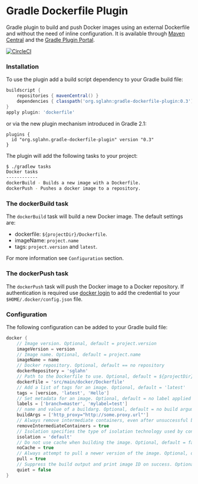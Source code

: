 # Gradle Dockerfile Plugin
Gradle plugin to build and push Docker images using an external Dockerfile and without the need of inline configuration.
It is available through [Maven Central](http://mvnrepository.com/artifact/org.sglahn/gradle-dockerfile-plugin) and the [Gradle Plugin Portal](https://plugins.gradle.org).

[![CircleCI](https://circleci.com/gh/sglahn/gradle-dockerfile-plugin/tree/master.svg?style=svg)](https://circleci.com/gh/sglahn/gradle-dockerfile-plugin/tree/master)

### Installation
To use the plugin add a build script dependency to your Gradle build file:
```gradle
buildscript {
    repositories { mavenCentral() }
    dependencies { classpath('org.sglahn:gradle-dockerfile-plugin:0.3') }
}
apply plugin: 'dockerfile'
```
or via the new plugin mechanism introduced in Gradle 2.1:
```
plugins {
  id "org.sglahn.gradle-dockerfile-plugin" version "0.3"
}
```
The plugin will add the following tasks to your project:
```sh
$ ./gradlew tasks
Docker tasks
------------
dockerBuild - Builds a new image with a Dockerfile.
dockerPush - Pushes a docker image to a repository.
```
### The dockerBuild task
The `dockerBuild` task will build a new Docker image. The default settings are:

 - dockerfile: `${projectDir}/Dockerfile`.
 - imageName: `project.name`
 - tags: `project.version` and `latest`.

For more information see `Configuration` section.
### The dockerPush task
The `dockerPush` task will push the Docker image to a Docker repository.
If authentication is required use [docker login](https://docs.docker.com/engine/reference/commandline/login/) to
add the credential to your `$HOME/.docker/config.json` file.
### Configuration
The following configuration can be added to your Gradle build file:
```gradle
docker {
    // Image version. Optional, default = project.version
    imageVersion = version
    // Image name. Optional, default = project.name
    imageName = name
    // Docker repository. Optional, default == no repository
    dockerRepository = 'sglahn'
    // Path to the Dockerfile to use. Optional, default = ${projectDir}/Dockerfile
    dockerFile = 'src/main/docker/Dockerfile'
    // Add a list of tags for an image. Optional, default = 'latest'
    tags = [version, 'latest', 'Hello']
    // Set metadata for an image. Optional, default = no label applied
    labels = ['branch=master', 'mylabel=test']
    // name and value of a buildarg. Optional, default = no build arguments
    buildArgs = ['http_proxy="http://some.proxy.url"']
    // Always remove intermediate containers, even after unsuccessful builds. Optional, default = false
    removeIntermediateContainers = true
    // Isolation specifies the type of isolation technology used by containers. Optional, default = default
    isolation = 'default'
    // Do not use cache when building the image. Optional, default = false
    noCache = true
    // Always attempt to pull a newer version of the image. Optional, default false
    pull = true
    // Suppress the build output and print image ID on success. Optional, default = true
    quiet = false
}
```
